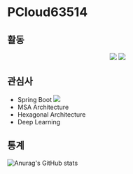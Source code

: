 # PCloud63514

## 활동
<p align="center"> 
 <a href="https://pcloud.tistory.com/"><img src="https://img.shields.io/badge/Tstory-Blog-FF5722?style=plastic&logo=bloglovin&logoColor=white"/></a>
 <a href="https://github.com/DevGraft"><img src="https://img.shields.io/badge/DevGraft-0A0A0A?style=plastic&logo=dev.to&logoColor=white"/></a>
<p>

 
 
## 관심사
 - Spring Boot <img src="https://img.shields.io/badge/-6DB33F?style=flat-square&logo=Spring&logoColor=white"/>
 - MSA Architecture
 - Hexagonal Architecture
 - Deep Learning
 
## 통계
![Anurag's GitHub stats](https://github-readme-stats.vercel.app/api?username=PCloud63514&show_icons=true&theme=radical)
